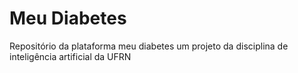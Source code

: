 # Meu Diabetes
Repositório da plataforma meu diabetes um projeto da disciplina de inteligência artificial da UFRN
